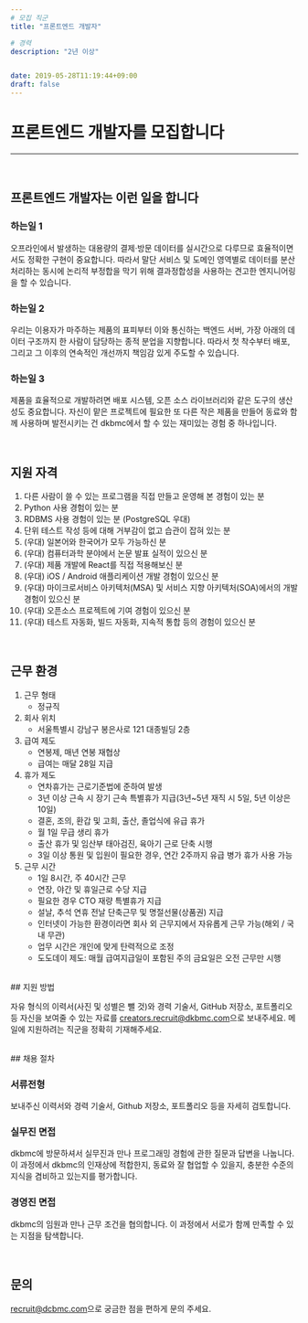 ```yaml
---
# 모집 직군
title: "프론트엔드 개발자"

# 경력
description: "2년 이상"


date: 2019-05-28T11:19:44+09:00
draft: false
---
```


# 프론트엔드 개발자를 모집합니다
---
<br>

## 프론트엔드 개발자는 이런 일을 합니다

### 하는일 1

 오프라인에서 발생하는 대용량의 결제·방문 데이터를 실시간으로 다루므로 효율적이면서도 정확한 구현이 중요합니다. 따라서 말단 서비스 및 도메인 영역별로 데이터를 분산 처리하는 동시에 논리적 부정합을 막기 위해 결과정합성을 사용하는 견고한 엔지니어링을 할 수 있습니다.

### 하는일 2

 우리는 이용자가 마주하는 제품의 표피부터 이와 통신하는 백엔드 서버, 가장 아래의 데이터 구조까지 한 사람이 담당하는 종적 분업을 지향합니다. 따라서 첫 착수부터 배포, 그리고 그 이후의 연속적인 개선까지 책임감 있게 주도할 수 있습니다.

### 하는일 3

 제품을 효율적으로 개발하려면 배포 시스템, 오픈 소스 라이브러리와 같은 도구의 생산성도 중요합니다. 자신이 맡은 프로젝트에 필요한 또 다른 작은 제품을 만들어 동료와 함께 사용하며 발전시키는 건 dkbmc에서 할 수 있는 재미있는 경험 중 하나입니다.

<br>

## 지원 자격
 1. 다른 사람이 쓸 수 있는 프로그램을 직접 만들고 운영해 본 경험이 있는 분
 1. Python 사용 경험이 있는 분
 1. RDBMS 사용 경험이 있는 분 (PostgreSQL 우대)
 1. 단위 테스트 작성 등에 대해 거부감이 없고 습관이 잡혀 있는 분
 1. (우대) 일본어와 한국어가 모두 가능하신 분
 1. (우대) 컴퓨터과학 분야에서 논문 발표 실적이 있으신 분
 1. (우대) 제품 개발에 React를 직접 적용해보신 분
 1. (우대) iOS / Android 애플리케이션 개발 경험이 있으신 분
 1. (우대) 마이크로서비스 아키텍처(MSA) 및 서비스 지향 아키텍처(SOA)에서의 개발 경험이 있으신 분
 1. (우대) 오픈소스 프로젝트에 기여 경험이 있으신 분
 1. (우대) 테스트 자동화, 빌드 자동화, 지속적 통합 등의 경험이 있으신 분

<br>

## 근무 환경
 1. 근무 형태
    - 정규직
 1. 회사 위치
    - 서울특별시 강남구 봉은사로 121 대종빌딩 2층
 1. 급여 제도
    - 연봉제, 매년 연봉 재협상
    - 급여는 매달 28일 지급
 1. 휴가 제도
    - 연차휴가는 근로기준법에 준하여 발생
    - 3년 이상 근속 시 장기 근속 특별휴가 지급(3년~5년 재직 시 5일, 5년 이상은 10일)
    - 결혼, 조의, 환갑 및 고희, 출산, 졸업식에 유급 휴가
    - 월 1일 무급 생리 휴가
    - 출산 휴가 및 임산부 태아검진, 육아기 근로 단축 시행
    - 3일 이상 통원 및 입원이 필요한 경우, 연간 2주까지 유급 병가 휴가 사용 가능
 1. 근무 시간
    - 1일 8시간, 주 40시간 근무
    - 연장, 야간 및 휴일근로 수당 지급
    - 필요한 경우 CTO 재량 특별휴가 지급
    - 설날, 추석 연휴 전날 단축근무 및 명절선물(상품권) 지급
    - 인터넷이 가능한 환경이라면 회사 외 근무지에서 자유롭게 근무 가능(해외 / 국내 무관)
    - 업무 시간은 개인에 맞게 탄력적으로 조정
    - 도도데이 제도: 매월 급여지급일이 포함된 주의 금요일은 오전 근무만 시행

<br>
## 지원 방법

자유 형식의 이력서(사진 및 성별은 뺄 것)와 경력 기술서, GitHub 저장소, 포트폴리오 등 자신을 보여줄 수 있는 자료를 <creators.recruit@dkbmc.com>으로 보내주세요. 메일에 지원하려는 직군을 정확히 기재해주세요.

<br>
## 채용 절차

### 서류전형

보내주신 이력서와 경력 기술서, Github 저장소, 포트폴리오 등을 자세히 검토합니다.

### 실무진 면접

dkbmc에 방문하셔서 실무진과 만나 프로그래밍 경험에 관한 질문과 답변을 나눕니다. 이 과정에서 dkbmc의 인재상에 적합한지, 동료와 잘 협업할 수 있을지, 충분한 수준의 지식을 겸비하고 있는지를 평가합니다.

### 경영진 면접

dkbmc의 임원과 만나 근무 조건을 협의합니다. 이 과정에서 서로가 함께 만족할 수 있는 지점을 탐색합니다.

<br>

## 문의

<recruit@dcbmc.com>으로 궁금한 점을 편하게 문의 주세요.